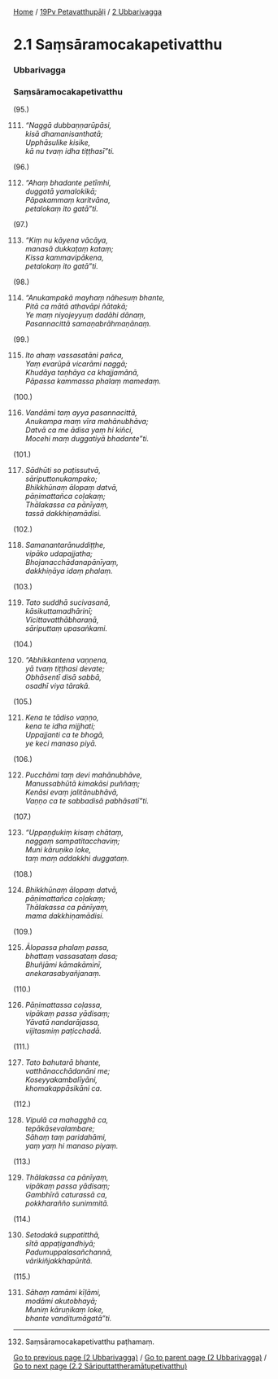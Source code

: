
[Home](/) / [19Pv Petavatthupāḷi](../../19Pv.md) / [2 Ubbarivagga](../2.md)

# 2.1 Saṃsāramocakapetivatthu

### Ubbarivagga

### Saṃsāramocakapetivatthu

(95.)

111. _“Naggā dubbaṇṇarūpāsi,_  
_kisā dhamanisanthatā;_  
_Upphāsulike kisike,_  
_kā nu tvaṃ idha tiṭṭhasī”ti._  


(96.)

112. _“Ahaṃ bhadante petīmhi,_  
_duggatā yamalokikā;_  
_Pāpakammaṃ karitvāna,_  
_petalokaṃ ito gatā”ti._  


(97.)

113. _“Kiṃ nu kāyena vācāya,_  
_manasā dukkaṭaṃ kataṃ;_  
_Kissa kammavipākena,_  
_petalokaṃ ito gatā”ti._  


(98.)

114. _“Anukampakā mayhaṃ nāhesuṃ bhante,_  
_Pitā ca mātā athavāpi ñātakā;_  
_Ye maṃ niyojeyyuṃ dadāhi dānaṃ,_  
_Pasannacittā samaṇabrāhmaṇānaṃ._  


(99.)

115. _Ito ahaṃ vassasatāni pañca,_  
_Yaṃ evarūpā vicarāmi naggā;_  
_Khudāya taṇhāya ca khajjamānā,_  
_Pāpassa kammassa phalaṃ mamedaṃ._  


(100.)

116. _Vandāmi taṃ ayya pasannacittā,_  
_Anukampa maṃ vīra mahānubhāva;_  
_Datvā ca me ādisa yaṃ hi kiñci,_  
_Mocehi maṃ duggatiyā bhadante”ti._  


(101.)

117. _Sādhūti so paṭissutvā,_  
_sāriputtonukampako;_  
_Bhikkhūnaṃ ālopaṃ datvā,_  
_pāṇimattañca coḷakaṃ;_  
_Thālakassa ca pānīyaṃ,_  
_tassā dakkhiṇamādisi._  


(102.)

118. _Samanantarānuddiṭṭhe,_  
_vipāko udapajjatha;_  
_Bhojanacchādanapānīyaṃ,_  
_dakkhiṇāya idaṃ phalaṃ._  


(103.)

119. _Tato suddhā sucivasanā,_  
_kāsikuttamadhārinī;_  
_Vicittavatthābharaṇā,_  
_sāriputtaṃ upasaṅkami._  


(104.)

120. _“Abhikkantena vaṇṇena,_  
_yā tvaṃ tiṭṭhasi devate;_  
_Obhāsentī disā sabbā,_  
_osadhī viya tārakā._  


(105.)

121. _Kena te tādiso vaṇṇo,_  
_kena te idha mijjhati;_  
_Uppajjanti ca te bhogā,_  
_ye keci manaso piyā._  


(106.)

122. _Pucchāmi taṃ devi mahānubhāve,_  
_Manussabhūtā kimakāsi puññaṃ;_  
_Kenāsi evaṃ jalitānubhāvā,_  
_Vaṇṇo ca te sabbadisā pabhāsatī”ti._  


(107.)

123. _“Uppaṇḍukiṃ kisaṃ chātaṃ,_  
_naggaṃ sampatitacchaviṃ;_  
_Muni kāruṇiko loke,_  
_taṃ maṃ addakkhi duggataṃ._  


(108.)

124. _Bhikkhūnaṃ ālopaṃ datvā,_  
_pāṇimattañca coḷakaṃ;_  
_Thālakassa ca pānīyaṃ,_  
_mama dakkhiṇamādisi._  


(109.)

125. _Ālopassa phalaṃ passa,_  
_bhattaṃ vassasataṃ dasa;_  
_Bhuñjāmi kāmakāminī,_  
_anekarasabyañjanaṃ._  


(110.)

126. _Pāṇimattassa coḷassa,_  
_vipākaṃ passa yādisaṃ;_  
_Yāvatā nandarājassa,_  
_vijitasmiṃ paṭicchadā._  


(111.)

127. _Tato bahutarā bhante,_  
_vatthānacchādanāni me;_  
_Koseyyakambalīyāni,_  
_khomakappāsikāni ca._  


(112.)

128. _Vipulā ca mahagghā ca,_  
_tepākāsevalambare;_  
_Sāhaṃ taṃ paridahāmi,_  
_yaṃ yaṃ hi manaso piyaṃ._  


(113.)

129. _Thālakassa ca pānīyaṃ,_  
_vipākaṃ passa yādisaṃ;_  
_Gambhīrā caturassā ca,_  
_pokkharañño sunimmitā._  


(114.)

130. _Setodakā suppatitthā,_  
_sītā appaṭigandhiyā;_  
_Padumuppalasañchannā,_  
_vārikiñjakkhapūritā._  


(115.)

131. _Sāhaṃ ramāmi kīḷāmi,_  
_modāmi akutobhayā;_  
_Muniṃ kāruṇikaṃ loke,_  
_bhante vanditumāgatā”ti._  


---

132. Saṃsāramocakapetivatthu paṭhamaṃ.



[Go to previous page (2 Ubbarivagga)](../2.md) / [Go to parent page (2 Ubbarivagga)](../2.md) / [Go to next page (2.2 Sāriputtattheramātupetivatthu)](2.2.md)



